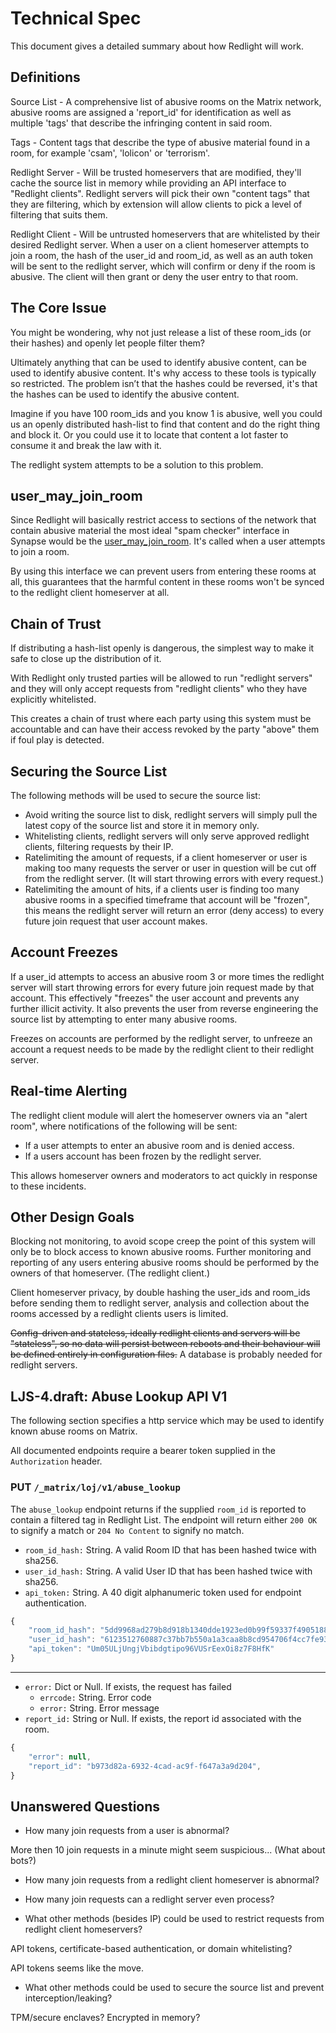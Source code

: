 
# Technical Spec

This document gives a detailed summary about how Redlight will work.


## Definitions

Source List - A comprehensive list of abusive rooms on the Matrix network, abusive rooms are assigned a 'report_id' for identification as well as multiple 'tags' that describe the infringing content in said room.

Tags - Content tags that describe the type of abusive material found in a room, for example 'csam', 'lolicon' or 'terrorism'.

Redlight Server - Will be trusted homeservers that are modified, they'll cache the source list in memory while providing an API interface to "Redlight clients". Redlight servers will pick their own "content tags" that they are filtering, which by extension will allow clients to pick a level of filtering that suits them.

Redlight Client - Will be untrusted homeservers that are whitelisted by their desired Redlight server. When a user on a client homeserver attempts to join a room, the hash of the user_id and room_id, as well as an auth token will be sent to the redlight server, which will confirm or deny if the room is abusive. The client will then grant or deny the user entry to that room.


## The Core Issue

You might be wondering, why not just release a list of these room_ids (or their hashes) and openly let people filter them?

Ultimately anything that can be used to identify abusive content, can be used to identify abusive content. It's why access to these tools is typically so restricted. The problem isn’t that the hashes could be reversed, it's that the hashes can be used to identify the abusive content.

Imagine if you have 100 room_ids and you know 1 is abusive, well you could us an openly distributed hash-list to find that content and do the right thing and block it. Or you could use it to locate that content a lot faster to consume it and break the law with it.

The redlight system attempts to be a solution to this problem.


## user_may_join_room

Since Redlight will basically restrict access to sections of the network that contain abusive material the most ideal "spam checker" interface in Synapse would be the [user_may_join_room](https://matrix-org.github.io/synapse/latest/modules/spam_checker_callbacks.html#user_may_join_room). It's called when a user attempts to join a room.

By using this interface we can prevent users from entering these rooms at all, this guarantees that the harmful content in these rooms won't be synced to the redlight client homeserver at all.


## Chain of Trust

If distributing a hash-list openly is dangerous, the simplest way to make it safe to close up the distribution of it.

With Redlight only trusted parties will be allowed to run "redlight servers" and they will only accept requests from "redlight clients" who they have explicitly whitelisted.

This creates a chain of trust where each party using this system must be accountable and can have their access revoked by the party "above" them if foul play is detected.


## Securing the Source List

The following methods will be used to secure the source list:

- Avoid writing the source list to disk, redlight servers will simply pull the latest copy of the source list and store it in memory only.
- Whitelisting clients, redlight servers will only serve approved redlight clients, filtering requests by their IP.
- Ratelimiting the amount of requests, if a client homeserver or user is making too many requests the server or user in question will be cut off from the redlight server. (It will start throwing errors with every request.)
- Ratelimiting the amount of hits, if a clients user is finding too many abusive rooms in a specified timeframe that account will be "frozen", this means the redlight server will return an error (deny access) to every future join request that user account makes.


## Account Freezes

If a user_id attempts to access an abusive room 3 or more times the redlight server will start throwing errors for every future join request made by that account. This effectively "freezes" the user account and prevents any further illicit activity. It also prevents the user from reverse engineering the source list by attempting to enter many abusive rooms.

Freezes on accounts are performed by the redlight server, to unfreeze an account a request needs to be made by the redlight client to their redlight server.


## Real-time Alerting

The redlight client module will alert the homeserver owners via an "alert room", where notifications of the following will be sent:
- If a user attempts to enter an abusive room and is denied access.
- If a users account has been frozen by the redlight server.

This allows homeserver owners and moderators to act quickly in response to these incidents.


## Other Design Goals

Blocking not monitoring, to avoid scope creep the point of this system will only be to block access to known abusive rooms. Further monitoring and reporting of any users entering abusive rooms should be performed by the owners of that homeserver. (The redlight client.)

Client homeserver privacy, by double hashing the user_ids and room_ids before sending them to redlight server, analysis and collection about the rooms accessed by a redlight clients users is limited.

~~Config-driven and stateless, ideally redlight clients and servers will be "stateless", so no data will persist between reboots and their behaviour will be defined entirely in configuration files.~~ A database is probably needed for redlight servers.


## LJS-4.draft: Abuse Lookup API V1

The following section specifies a http service which may be used to identify known abuse rooms on Matrix.

All documented endpoints require a bearer token supplied in the `Authorization` header.

### **PUT** `/_matrix/loj/v1/abuse_lookup`

The `abuse_lookup` endpoint returns if the supplied `room_id` is reported to contain a filtered tag in Redlight List. The endpoint will
return either `200 OK` to signify a match or `204 No Content` to signify no match.

- `room_id_hash:` String. A valid Room ID that has been hashed twice with sha256.
- `user_id_hash:` String. A valid User ID that has been hashed twice with sha256.
- `api_token:` String. A 40 digit alphanumeric token used for endpoint authentication.

```js
{
    "room_id_hash": "5dd9968ad279b8d918b1340dde1923ed0b99f59337f4905188955bf0f1d51d9f",
    "user_id_hash": "6123512760887c37bb7b550a1a3caa8b8cd954706f4cc7fe934cb42611132627",
    "api_token": "Um05ULjUngjVbibdgtipo96VUSrEexOi8z7F8HfK"
}
```

---

- `error:` Dict or Null. If exists, the request has failed
  - `errcode:` String. Error code
  - `error:` String. Error message
- `report_id:` String or Null. If exists, the report id associated with the room.

```js
{
    "error": null,
    "report_id": "b973d82a-6932-4cad-ac9f-f647a3a9d204",
}
```


## Unanswered Questions

- How many join requests from a user is abnormal?

More then 10 join requests in a minute might seem suspicious... (What about bots?)

- How many join requests from a redlight client homeserver is abnormal?

- How many join requests can a redlight server even process?

- What other methods (besides IP) could be used to restrict requests from redlight client homeservers?

API tokens, certificate-based authentication, or domain whitelisting?

API tokens seems like the move.

- What other methods could be used to secure the source list and prevent interception/leaking?

TPM/secure enclaves?
Encrypted in memory?
